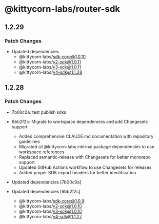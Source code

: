 # @kittycorn-labs/router-sdk

## 1.2.29

### Patch Changes

- Updated dependencies
  - @kittycorn-labs/sdk-core@1.0.10
  - @kittycorn-labs/v2-sdk@1.0.11
  - @kittycorn-labs/v3-sdk@1.0.11
  - @kittycorn-labs/v4-sdk@1.1.28

## 1.2.28

### Patch Changes

- 7b00c0a: test publish sdks
- 6bb2f2c: Migrate to workspace dependencies and add Changesets support

  - Added comprehensive CLAUDE.md documentation with repository guidelines
  - Migrated all @kittycorn-labs internal package dependencies to use workspace references
  - Replaced semantic-release with Changesets for better monorepo support
  - Updated GitHub Actions workflow to use Changesets for releases
  - Added proper SDK export headers for better identification

- Updated dependencies [7b00c0a]
- Updated dependencies [6bb2f2c]
  - @kittycorn-labs/sdk-core@1.0.9
  - @kittycorn-labs/v2-sdk@1.0.10
  - @kittycorn-labs/v3-sdk@1.0.10
  - @kittycorn-labs/v4-sdk@1.1.27
